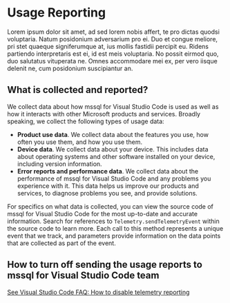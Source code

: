 # Usage Reporting
Lorem ipsum dolor sit amet, ad sed lorem nobis affert, te pro dictas quodsi voluptaria. Natum posidonium adversarium pro ei. Duo et congue meliore, pri stet quaeque signiferumque at, ius mollis fastidii percipit eu. Ridens partiendo interpretaris est ei, id est meis voluptaria. No possit eirmod quo, duo salutatus vituperata ne. Omnes accommodare mei ex, per vero iisque delenit ne, cum posidonium suscipiantur an.

## What is collected and reported?
We collect data about how mssql for Visual Studio Code is used as well as how it interacts with other Microsoft products and services. Broadly speaking, we collect the following types of usage data:
* **Product use data**. We collect data about the features you use, how often you use them, and how you use them.
* **Device data**. We collect data about your device. This includes data about operating systems and other software installed on your device, including version information.
* **Error reports and performance data**. We collect data about the performance of mssql for Visual Studio Code and any problems you experience with it. This data helps us improve our products and services, to diagnose problems you see, and provide solutions.

For specifics on what data is collected, you can view the source code of mssql for Visual Studio Code for the most up-to-date and accurate information. Search for references to `Telemetry.sendTelemetryEvent` within the source code to learn more. Each call to this method represents a unique event that we track, and parameters provide information on the data points that are collected as part of the event.

## How to turn off sending the usage reports to mssql for Visual Studio Code team
[See Visual Studio Code FAQ: How to disable telemetry reporting](https://code.visualstudio.com/Docs/supporting/faq#_how-to-disable-telemetry-reporting)